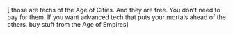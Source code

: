 [ those are techs of the Age of Cities. And they are free. You don't need to pay for them. If you want advanced tech that puts your mortals ahead of the others, buy stuff from the Age of Empires]